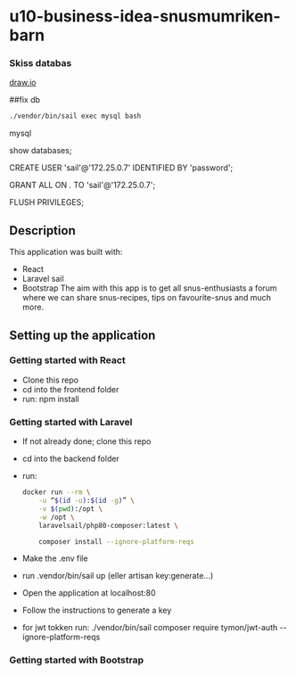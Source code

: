 # u10-business-idea-snusmumriken-barn

### Skiss databas

[draw.io](https://app.diagrams.net/#G1NGWY1s4TLEN6tDkRtfDoxssnLPw4PbVJ)

##fix db

```bash
./vendor/bin/sail exec mysql bash
```

mysql

show databases;

CREATE USER 'sail'@'172.25.0.7' IDENTIFIED BY 'password';

GRANT ALL ON _._ TO 'sail'@'172.25.0.7';

FLUSH PRIVILEGES;

## Description

This application was built with:

- React
- Laravel sail
- Bootstrap
  The aim with this app is to get all snus-enthusiasts a forum where we can share snus-recipes, tips on favourite-snus and much more.

## Setting up the application

### Getting started with React

- Clone this repo
- cd into the frontend folder
- run:
  npm install

### Getting started with Laravel

- If not already done; clone this repo
- cd into the backend folder
- run:

  ```bash
  docker run --rm \
      -u “$(id -u):$(id -g)” \
      -v $(pwd):/opt \
      -w /opt \
      laravelsail/php80-composer:latest \

      composer install --ignore-platform-reqs
  ```

- Make the .env file
- run .vendor/bin/sail up (eller artisan key:generate...)
- Open the application at localhost:80
- Follow the instructions to generate a key
- for jwt tokken run: ./vendor/bin/sail composer require tymon/jwt-auth --ignore-platform-reqs

### Getting started with Bootstrap
